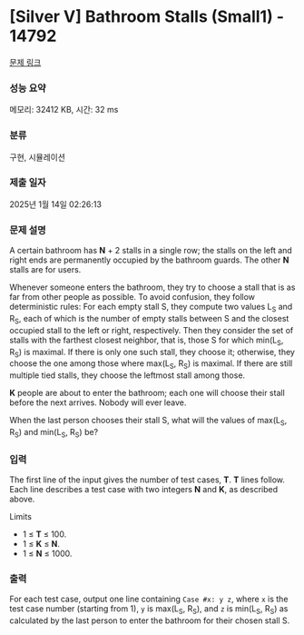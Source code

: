 # [Silver V] Bathroom Stalls (Small1) - 14792 

[문제 링크](https://www.acmicpc.net/problem/14792) 

### 성능 요약

메모리: 32412 KB, 시간: 32 ms

### 분류

구현, 시뮬레이션

### 제출 일자

2025년 1월 14일 02:26:13

### 문제 설명

<p>A certain bathroom has <strong>N</strong> + 2 stalls in a single row; the stalls on the left and right ends are permanently occupied by the bathroom guards. The other <strong>N</strong> stalls are for users.</p>

<p>Whenever someone enters the bathroom, they try to choose a stall that is as far from other people as possible. To avoid confusion, they follow deterministic rules: For each empty stall S, they compute two values L<sub>S</sub> and R<sub>S</sub>, each of which is the number of empty stalls between S and the closest occupied stall to the left or right, respectively. Then they consider the set of stalls with the farthest closest neighbor, that is, those S for which min(L<sub>S</sub>, R<sub>S</sub>) is maximal. If there is only one such stall, they choose it; otherwise, they choose the one among those where max(L<sub>S</sub>, R<sub>S</sub>) is maximal. If there are still multiple tied stalls, they choose the leftmost stall among those.</p>

<p><strong>K</strong> people are about to enter the bathroom; each one will choose their stall before the next arrives. Nobody will ever leave.</p>

<p>When the last person chooses their stall S, what will the values of max(L<sub>S</sub>, R<sub>S</sub>) and min(L<sub>S</sub>, R<sub>S</sub>) be?</p>

### 입력 

 <p>The first line of the input gives the number of test cases, <strong>T</strong>. <strong>T</strong> lines follow. Each line describes a test case with two integers <strong>N</strong> and <strong>K</strong>, as described above.</p>

<p>Limits</p>

<ul>
	<li>1 ≤ <strong>T</strong> ≤ 100.</li>
	<li>1 ≤ <strong>K</strong> ≤ <strong>N</strong>.</li>
	<li>1 ≤ <strong>N</strong> ≤ 1000.</li>
</ul>

### 출력 

 <p>For each test case, output one line containing <code>Case #x: y z</code>, where <code>x</code> is the test case number (starting from 1), <code>y</code> is max(L<sub>S</sub>, R<sub>S</sub>), and <code>z</code> is min(L<sub>S</sub>, R<sub>S</sub>) as calculated by the last person to enter the bathroom for their chosen stall S.</p>

